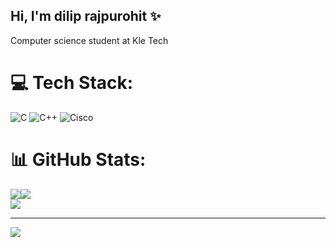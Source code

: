 ## Hi, I'm dilip rajpurohit ✨

 Computer science student at Kle Tech</br>

# 💻 Tech Stack:
![C](https://img.shields.io/badge/c-%2300599C.svg?style=for-the-badge&logo=c&logoColor=white) ![C++](https://img.shields.io/badge/c++-%2300599C.svg?style=for-the-badge&logo=c%2B%2B&logoColor=white) ![Cisco](https://img.shields.io/badge/cisco-%23049fd9.svg?style=for-the-badge&logo=cisco&logoColor=black)
# 📊 GitHub Stats:
![](https://github-readme-stats.vercel.app/api?username=d-i-l-i-p&theme=blue-green&hide_border=true&include_all_commits=false&count_private=false)![](https://nirzak-streak-stats.vercel.app/?user=d-i-l-i-p&theme=blue-green&hide_border=true)<br/>
![](https://github-readme-stats.vercel.app/api/top-langs/?username=d-i-l-i-p&theme=blue-green&hide_border=true&include_all_commits=false&count_private=false&layout=compact)

---
[![](https://visitcount.itsvg.in/api?id=d-i-l-i-p&icon=0&color=0)](https://visitcount.itsvg.in)

<!-- Proudly created with GPRM ( https://gprm.itsvg.in ) -->
